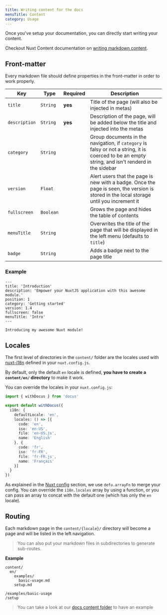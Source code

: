 ```yaml
---
title: Writing content for the docs
menuTitle: Content
category: Usage
---
```


Once you've setup your documentation, you can directly start writing your content.

<alert type="info">

Checkout Nuxt Content documentation on [writing markdown content](https://content.nuxtjs.org/writing#markdown).

</alert>

## Front-matter

Every markdown file should define properties in the front-matter in order to work properly.

| Key | Type | Required | Description |
|---------|------|--------| -----|
| `title` | `String` | **yes** | Title of the page (will also be injected in metas) |
| `description` | `String` | **yes** | Description of the page, will be added below the title and injected into the metas |
| `category` | `String` |  | Group documents in the navigation, if `category` is falsy or not a string, it is coerced to be an empty string, and isn't renderd in the sidebar |
| `version` | `Float` |  | Alert users that the page is new with a badge. Once the page is seen, the version is stored in the local storage until you increment it |
| `fullscreen` | `Boolean` |  | Grows the page and hides the table of contents |
| `menuTitle` | `String` |  | Overwrites the title of the page that will be displayed in the left menu (defaults to `title`) |
| `badge` | `String` |  | Adds a badge next to the page title |

### Example

```md[content/en/index.md]
---
title: 'Introduction'
description: 'Empower your NuxtJS application with this awesome module.'
position: 1
category: 'Getting started'
version: 1.4
fullscreen: false
menuTitle: 'Intro'
---

Introducing my awesome Nuxt module!
```

## Locales

The first level of directories in the `content/` folder are the locales used with [nuxt-i18n](https://github.com/nuxt-community/i18n-module) defined in your `nuxt.config.js`.

By default, only the default `en` locale is defined, **you have to create a `content/en/` directory** to make it work.

You can override the locales in your `nuxt.config.js`:

```ts [nuxt.config.js]
import { withDocus } from 'docus'

export default withDocus({
  i18n: {
    defaultLocale: 'en',
    locales: () => [{
      code: 'en',
      iso: 'en-US',
      file: 'en-US.js',
      name: 'English'
    }, {
      code: 'fr',
      iso: 'fr-FR',
      file: 'fr-FR.js',
      name: 'Français'
    }]
  }
})
```

<alert type="info">

As explained in the [Nuxt config](/usage/configuration#nuxt) section, we use `defu.arrayFn` to merge your config. You can override the `i18n.locales` array by using a function, or you can pass an array to concat with the default one (which has only the `en` locale).

</alert>

## Routing

Each markdown page in the `content/{locale}/` directory will become a page and will be listed in the left navigation.

> You can also put your markdown files in subdirectories to generate sub-routes.

**Example**

<code-group>
  <code-block label="Directory structure" active>

```
content/
  en/
    examples/
      basic-usage.md
    setup.md
```

  </code-block>
  <code-block label="Generated routes">

```
/examples/basic-usage
/setup
```

  </code-block>
</code-group>

> You can take a look at our [docs content folder](https://github.com/nuxt/content/tree/dev/docs/content/en) to have an example
